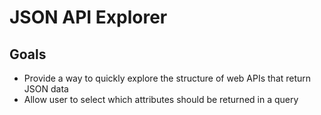 # JSON API Explorer

## Goals
* Provide a way to quickly explore the structure of web APIs that return JSON data
* Allow user to select which attributes should be returned in a query

